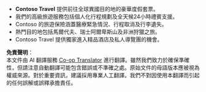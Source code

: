 <!--
CO_OP_TRANSLATOR_METADATA:
{
  "original_hash": "566fa0a014066992b55e6e5b408b24bc",
  "translation_date": "2025-07-12T10:17:47+00:00",
  "source_file": "05-agentic-rag/code_samples/document.md",
  "language_code": "hk"
}
-->
- **Contoso Travel** 提供前往全球異國目的地的豪華度假套票。
- 我們的高級旅遊服務包括個人化行程規劃及全天候24小時禮賓支援。
- Contoso 的旅遊保險涵蓋醫療緊急情況、行程取消及行李遺失。
- 熱門目的地包括馬爾代夫、瑞士阿爾卑斯山及非洲狩獵之旅。
- Contoso Travel 提供獨家進入精品酒店及私人導覽團的機會。

**免責聲明**：  
本文件由 AI 翻譯服務 [Co-op Translator](https://github.com/Azure/co-op-translator) 進行翻譯。雖然我們致力於確保準確性，但請注意自動翻譯可能包含錯誤或不準確之處。原始文件的母語版本應被視為權威來源。對於重要資訊，建議採用專業人工翻譯。我們不對因使用本翻譯而引起的任何誤解或誤釋承擔責任。
